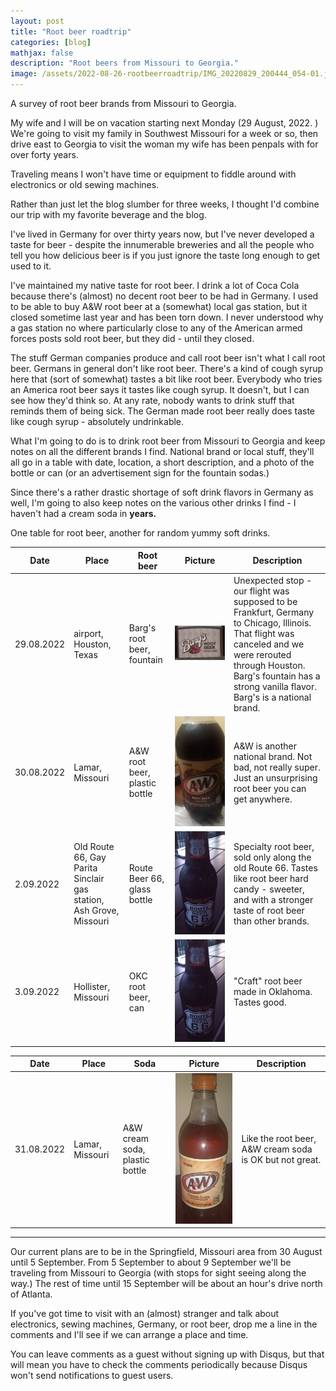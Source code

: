 ```yaml
---
layout: post
title: "Root beer roadtrip"
categories: [blog]
mathjax: false
description: "Root beers from Missouri to Georgia."
image: /assets/2022-08-26-rootbeerroadtrip/IMG_20220829_200444_054-01.jpeg
---
```

A survey of root beer brands from Missouri to Georgia. 

My wife and I will be on vacation starting next Monday (29 August, 2022. ) We're going to visit my family in Southwest Missouri for a week or so, then drive east to Georgia to visit the woman my wife has been penpals with for over forty years.

Traveling means I won't have time or equipment to fiddle around with electronics or old sewing machines.

Rather than just let the blog slumber for three weeks, I thought I'd combine our trip with my favorite beverage and the blog.

I've lived in Germany for over thirty years now, but I've never developed a taste for beer - despite the innumerable breweries and all the people who tell you how delicious beer is if you just ignore the taste long enough to get used to it.

I've maintained my native taste for root beer.  I drink a lot of Coca Cola because there's (almost) no decent root beer to be had in Germany.  I used to be able to buy A&W root beer at a (somewhat) local gas station, but it closed sometime last year and has been torn down.  I never understood why a gas station no where particularly close to any of the American armed forces posts sold root beer, but they did - until they closed.

The stuff German companies produce and call root beer isn't what I call root beer.  Germans in general don't like root beer.  There's a kind of cough syrup here that (sort of somewhat) tastes a bit like root beer.  Everybody who tries an America root beer says it tastes like cough syrup.  It doesn't, but I can see how they'd think so.  At any rate, nobody wants to drink stuff that reminds them of being sick.  The German made root beer really does taste like cough syrup - absolutely undrinkable.

What I'm going to do is to drink root beer from Missouri to Georgia and keep notes on all the different brands I find.  National brand or local stuff, they'll all go in a table with date, location, a short description, and a photo of the bottle or can (or an advertisement sign for the fountain sodas.)

Since there's a rather drastic shortage of soft drink flavors in Germany as well, I'm going to also keep notes on the various other drinks I find - I haven't had a cream soda in **years.**

One table for root beer, another for random yummy soft drinks.

|Date|Place|Root beer|Picture|Description|
|----|-----|---------|-------|-----------|
|29.08.2022|airport, Houston, Texas|Barg's root beer, fountain|![Barg's root beer, fountain](/assets/2022-08-26-rootbeerroadtrip/IMG_20220829_200444_054-01.jpeg) |Unexpected stop - our flight was supposed to be Frankfurt, Germany to Chicago, Illinois.  That flight was canceled and we were rerouted through Houston.  Barg's fountain has a strong vanilla flavor.  Barg's is a national brand.|
|30.08.2022|Lamar, Missouri|A&W root beer, plastic bottle|![A&W root beer, plastic bottle](/assets/2022-08-26-rootbeerroadtrip/IMG_20220830_225634_127-01.jpeg) |A&W is another national brand.  Not bad, not really super.  Just an unsurprising root beer you can get anywhere.|
|2.09.2022|Old Route 66, Gay Parita Sinclair gas station, Ash Grove, Missouri|Route Beer 66, glass bottle|![Route Beer 66, glass bottle](/assets/2022-08-26-rootbeerroadtrip/4.jpeg)|Specialty root beer, sold only along the old Route 66.  Tastes like root beer hard candy - sweeter, and with a stronger taste of root beer than other brands.|
|3.09.2022|Hollister, Missouri|OKC root beer, can|![OKC root beer, can](/assets/2022-08-26-rootbeerroadtrip/4.jpeg)|"Craft" root beer made in Oklahoma.  Tastes good.|


|Date|Place|Soda|Picture|Description|
|----|-----|----|-------|-----------|
|31.08.2022|Lamar, Missouri|A&W cream soda, plastic bottle|![A&W cream soda, plastic bottle](/assets/2022-08-26-rootbeerroadtrip/3.jpeg)|Like the root beer, A&W cream soda is OK but not great.|


------

Our current plans are to be in the Springfield, Missouri area from 30 August until 5 September.  From 5 September to about 9 September we'll be traveling from Missouri to Georgia (with stops for sight seeing along the way.)  The rest of time until 15 September will be about an hour's drive north of Atlanta.

If you've got time to visit with an (almost) stranger and talk about electronics, sewing machines, Germany, or root beer, drop me a line in the comments and I'll see if we can arrange a place and time.

You can leave comments as a guest without signing up with Disqus, but that will mean you have to check the comments periodically because Disqus won't send notifications to guest users.
